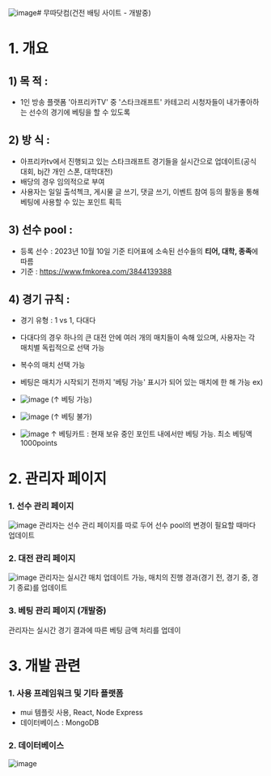 ![image](https://github.com/DaeGul2/pr_moodda/assets/122341071/385f5fd8-276c-45c4-a8c1-ecfccbfc0e88)# 무따닷컴(건전 배팅 사이트 - 개발중)



# 1. 개요
## 1) 목 적 :
- 1인 방송 플랫폼 '아프리카TV' 중 '스타크래프트' 카테고리 시청자들이 내가좋아하는 선수의 경기에 베팅을 할 수 있도록
## 2) 방 식 : 
- 아프리카tv에서 진행되고 있는 스타크래프트 경기들을 실시간으로 업데이트(공식 대회, bj간 개인 스폰, 대학대전)
- 배당의 경우 임의적으로 부여
- 사용자는 일일 출석첵크, 게시물 글 쓰기, 댓글 쓰기, 이벤트 참여 등의 활동을 통해 베팅에 사용할 수 있는 포인트 획득

## 3) 선수 pool :
- 등록 선수 : 2023년 10월 10일 기준 티어표에 소속된 선수들의 <b>티어, 대학, 종족</b>에 따름
- 기준 : https://www.fmkorea.com/3844139388

## 4) 경기 규칙 :
- 경기 유형 : 1 vs 1, 다대다
- 다대다의 경우 하나의 큰 대전 안에 여러 개의 매치들이 속해 있으며, 사용자는 각 매치별 독립적으로 선택 가능
- 복수의 매치 선택 가능
- 베팅은 매치가 시작되기 전까지 '베팅 가능' 표시가 되어 있는 매치에 한 해 가능
ex)
- ![image](https://github.com/DaeGul2/pr_moodda/assets/122341071/10e4f80b-7109-4cd3-9025-8b1315d815c2)
  (↑ 베팅 가능)
- ![image](https://github.com/DaeGul2/pr_moodda/assets/122341071/519c576b-4141-47f5-baed-088baca5e037)
  (↑ 베팅 불가)


- ![image](https://github.com/DaeGul2/pr_moodda/assets/122341071/64ca5f1d-7e5d-477e-845b-14e9865bc3ba)
↑ 베팅카트 : 현재 보유 중인 포인트 내에서만 베팅 가능. 최소 베팅액 1000points

# 2. 관리자 페이지

### 1. 선수 관리 페이지
![image](https://github.com/DaeGul2/pr_moodda/assets/122341071/fbe1c9f7-ea14-42f0-8a0d-70bbe6fbb0bb)
관리자는 선수 관리 페이지를 따로 두어 선수 pool의 변경이 필요할 때마다 업데이트 

### 2. 대전 관리 페이지
![image](https://github.com/DaeGul2/pr_moodda/assets/122341071/9498b547-c929-4497-9353-5966cabdbb00)
관리자는 실시간 매치 업데이트 가능, 매치의 진행 경과(경기 전, 경기 중, 경기 종료)를 업데이트

### 3. 베팅 관리 페이지 (개발중)
관리자는 실시간 경기 결과에 따른 베팅 금액 처리를 업데이

# 3. 개발 관련
### 1. 사용 프레임워크 및 기타 플랫폼
- mui 템플릿 사용, React, Node Express 
- 데이터베이스 : MongoDB 

### 2. 데이터베이스 
![image](https://github.com/DaeGul2/pr_moodda/assets/122341071/e7a9d455-12cf-4df7-b4ad-d0e9d913ae6f)

  



